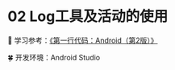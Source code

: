 # 02  Log工具及活动的使用

:watermelon: 学习参考：[《第一行代码：Android（第2版）》](https://xuan0216.github.io/SchoolCode/Share/Android/%E7%AC%AC%E4%B8%80%E8%A1%8C%E4%BB%A3%E7%A0%81Android%20%E7%AC%AC2%E7%89%88.pdf)

:four_leaf_clover: 开发环境：Android Studio

